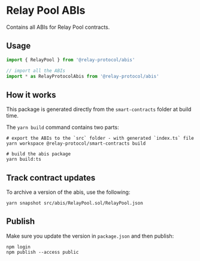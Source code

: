 # Relay Pool ABIs

Contains all ABIs for Relay Pool contracts.

## Usage

```js
import { RelayPool } from '@relay-protocol/abis'

// import all the ABIs
import * as RelayProtocolAbis from '@relay-protocol/abis'
```

## How it works

This package is generated directly from the `smart-contracts` folder at build time.

The `yarn build` command contains two parts:

```
# export the ABIs to the `src` folder - with generated `index.ts` file
yarn workspace @relay-protocol/smart-contracts build

# build the abis package
yarn build:ts
```

## Track contract updates

To archive a version of the abis, use the following:

```
yarn snapshot src/abis/RelayPool.sol/RelayPool.json
```

## Publish

Make sure you update the version in `package.json` and then publish:

```
npm login
npm publish --access public
```
